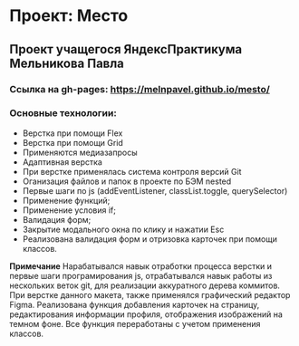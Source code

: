 # Проект: Место
## Проект учащегося ЯндексПрактикума Мельникова Павла

### Ссылка на gh-pages: https://melnpavel.github.io/mesto/

### Основные технологии:

* Верстка при помощи Flex
* Верстка при помощи Grid
* Применяются медиазапросы
* Адаптивная верстка
* При верстке применялась система контроля версий Git
* Оганизация файлов и папок в проекте по БЭМ nested
* Первые шаги по js (addEventListener, classList.toggle, querySelector)
* Применение функций;
* Применение условия if;
* Валидация форм;
* Закрытие модального окна по клику и нажатии Esc
* Реализована валидация форм и отризовка карточек при помощи классов.

**Примечание**
Нарабатывался навык отработки процесса верстки и первые шаги програмирования js, отрабатывался навык работы из нескольких веток git, для реализации аккуратного дерева коммитов.
При верстке данного макета, также применялся графический редактор Figma.
Реализована функция добавления карточек на страницу, редактирования информации профиля, отображения изображений на темном фоне.
Все функция переработаны с учетом применения классов.

